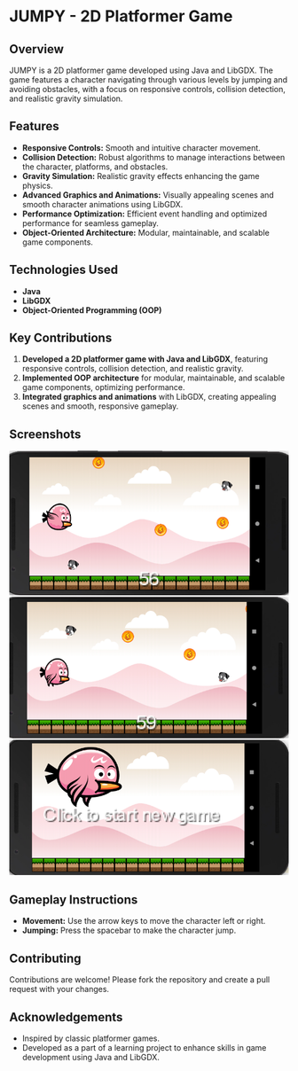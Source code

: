 # JUMPY - 2D Platformer Game

## Overview

JUMPY is a 2D platformer game developed using Java and LibGDX. The game features a character navigating through various levels by jumping and avoiding obstacles, with a focus on responsive controls, collision detection, and realistic gravity simulation.

## Features

- **Responsive Controls:** Smooth and intuitive character movement.
- **Collision Detection:** Robust algorithms to manage interactions between the character, platforms, and obstacles.
- **Gravity Simulation:** Realistic gravity effects enhancing the game physics.
- **Advanced Graphics and Animations:** Visually appealing scenes and smooth character animations using LibGDX.
- **Performance Optimization:** Efficient event handling and optimized performance for seamless gameplay.
- **Object-Oriented Architecture:** Modular, maintainable, and scalable game components.

## Technologies Used

- **Java**
- **LibGDX**
- **Object-Oriented Programming (OOP)**

## Key Contributions

1. **Developed a 2D platformer game with Java and LibGDX**, featuring responsive controls, collision detection, and realistic gravity.
2. **Implemented OOP architecture** for modular, maintainable, and scalable game components, optimizing performance.
3. **Integrated graphics and animations** with LibGDX, creating appealing scenes and smooth, responsive gameplay.

## Screenshots

![Screenshot 1](JUMPY1.png)
![Screenshot 2](JUMPY2.png)
![Screenshot 3](JUMPY3.png)

## Gameplay Instructions

- **Movement:** Use the arrow keys to move the character left or right.
- **Jumping:** Press the spacebar to make the character jump.

## Contributing

Contributions are welcome! Please fork the repository and create a pull request with your changes.

## Acknowledgements

- Inspired by classic platformer games.
- Developed as a part of a learning project to enhance skills in game development using Java and LibGDX.

